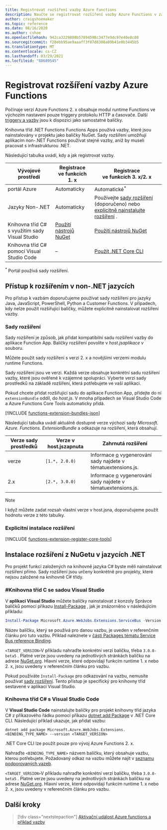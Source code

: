 ```yaml
---
title: Registrovat rozšíření vazby Azure Functions
description: Naučte se registrovat rozšíření vazby Azure Functions v závislosti na vašem prostředí.
author: craigshoemaker
ms.topic: reference
ms.date: 08/16/2020
ms.author: cshoe
ms.openlocfilehash: 942ca3229808b57894598c3477e9dc97e40e8c80
ms.sourcegitcommit: f28ebb95ae9aaaff3f87d8388a09b41e0b3445b5
ms.translationtype: MT
ms.contentlocale: cs-CZ
ms.lasthandoff: 03/29/2021
ms.locfileid: "88689545"
---
```

# <a name="register-azure-functions-binding-extensions"></a>Registrovat rozšíření vazby Azure Functions

Počínaje verzí Azure Functions 2. x obsahuje modul runtime Functions ve výchozím nastavení pouze triggery protokolu HTTP a časovače. Další [triggery a vazby](./functions-triggers-bindings.md) jsou k dispozici jako samostatné balíčky.

Knihovna tříd .NET Functions Functions Apps používá vazby, které jsou nainstalovány v projektu jako balíčky NuGet. Sady rozšíření umožňují aplikacím non-.NET Functions používat stejné vazby, aniž by museli pracovat s infrastrukturou .NET.

Následující tabulka uvádí, kdy a jak registrovat vazby.

| Vývojové prostředí |Registrace<br/> ve funkcích 1. x  |Registrace<br/> ve funkcích 3. x/2. x  |
|-------------------------|------------------------------------|------------------------------------|
|portál Azure|Automaticky|Automatické<sup>*</sup>|
|Jazyky Non-.NET|Automaticky|Používejte [sady rozšíření](#extension-bundles) (doporučeno) nebo [explicitně nainstalujte rozšíření](#explicitly-install-extensions) .|
|Knihovna tříd C# s využitím sady Visual Studio|[Použití nástrojů NuGet](#vs)|[Použití nástrojů NuGet](#vs)|
|Knihovna tříd C# pomocí Visual Studio Code|–|[Použít .NET Core CLI](#vs-code)|

<sup>*</sup> Portál používá sady rozšíření.

## <a name="access-extensions-in-non-net-languages"></a>Přístup k rozšířením v non-.NET jazycích

Pro přístup k vazbám doporučujeme používat sady rozšíření pro jazyky Java, JavaScript, PowerShell, Python a Customer Functions. V případech, kdy nelze použít rozšiřující balíčky, můžete explicitně nainstalovat rozšíření vazby.

### <a name="extension-bundles"></a><a name="extension-bundles"></a>Sady rozšíření

Sady rozšíření je způsob, jak přidat kompatibilní sadu rozšíření vazby do aplikace Function App. Balíčky rozšíření povolíte v *host.jsaplikace v* souboru.

Můžete použít sady rozšíření s verzí 2. x a novějšími verzemi modulu runtime Functions.

Sady rozšíření jsou ve verzi. Každá verze obsahuje konkrétní sadu rozšíření vazby, které jsou ověřené k vzájemné spolupráci. Vyberte verzi sady prostředků na základě rozšíření, která potřebujete ve vaší aplikaci.

Pokud chcete přidat rozšiřující sadu do aplikace Function App, přidejte do ní `extensionBundle` oddíl, do *host.js*. V mnoha případech se Visual Studio Code a Azure Functions Core Tools automaticky přidá.

[!INCLUDE [functions-extension-bundles-json](../../includes/functions-extension-bundles-json.md)]

Následující tabulka uvádí aktuálně dostupné verze výchozí sady *Microsoft. Azure. Functions. ExtensionBundle* a odkazuje na rozšíření, která obsahují.

| Verze sady prostředků | Verze v host.jszapnuta | Zahrnutá rozšíření |
| --- | --- | --- |
| verze | `[1.*, 2.0.0)` | Informace [ o](https://github.com/Azure/azure-functions-extension-bundles/blob/v1.x/src/Microsoft.Azure.Functions.ExtensionBundle/extensions.json) vygenerování sady najdete v tématuextensions.js. |
| 2.x | `[2.*, 3.0.0)` | Informace [ o](https://github.com/Azure/azure-functions-extension-bundles/blob/v2.x/src/Microsoft.Azure.Functions.ExtensionBundle/extensions.json) vygenerování sady najdete v tématuextensions.js. |

> [!NOTE]
> I když můžete zadat rozsah vlastní verze v host.jsna, doporučujeme použít hodnotu verze z této tabulky.

### <a name="explicitly-install-extensions"></a><a name="explicitly-install-extensions"></a>Explicitní instalace rozšíření

[!INCLUDE [functions-extension-register-core-tools](../../includes/functions-extension-register-core-tools.md)]

## <a name="install-extensions-from-nuget-in-net-languages"></a><a name="local-csharp"></a>Instalace rozšíření z NuGetu v jazycích .NET

Pro projekt funkcí založených na knihovně jazyka C# byste měli nainstalovat rozšíření přímo. Sady rozšíření jsou určeny konkrétně pro projekty, které nejsou založené na knihovně C# třídy.

### <a name="c-class-library-with-visual-studio"></a><a name="vs"></a>\#Knihovna tříd C se sadou Visual Studio

V **aplikaci Visual Studio** můžete balíčky nainstalovat z konzoly Správce balíčků pomocí příkazu [Install-Package](/nuget/tools/ps-ref-install-package) , jak je znázorněno v následujícím příkladu:

```powershell
Install-Package Microsoft.Azure.WebJobs.Extensions.ServiceBus -Version <TARGET_VERSION>
```

Název balíčku, který se používá pro danou vazbu, je uveden v referenčním článku pro tuto vazbu. Příklad naleznete v [části Packages tématu Service Bus reference Binding](functions-bindings-service-bus.md#functions-1x).

`<TARGET_VERSION>`V příkladu nahraďte konkrétní verzí balíčku, třeba `3.0.0-beta5` . Platné verze jsou uvedeny na jednotlivých stránkách balíčku na adrese [NuGet.org](https://nuget.org). Hlavní verze, které odpovídají funkcím runtime 1. x nebo 2. x, jsou uvedeny v referenčním článku pro vazbu.

Pokud používáte `Install-Package` pro odkazování na vazbu, nemusíte používat [sady rozšíření](#extension-bundles). Tento přístup je specifický pro knihovny tříd sestavené v aplikaci Visual Studio.

### <a name="c-class-library-with-visual-studio-code"></a><a name="vs-code"></a> Knihovna tříd C# s Visual Studio Code

V **Visual Studio Code** nainstalujte balíčky pro projekt knihovny tříd jazyka C# z příkazového řádku pomocí příkazu [dotnet add Package](/dotnet/core/tools/dotnet-add-package) v .NET Core CLI. Následující příklad ukazuje, jak přidat vazbu:

```terminal
dotnet add package Microsoft.Azure.WebJobs.Extensions.<BINDING_TYPE_NAME> --version <TARGET_VERSION>
```

.NET Core CLI lze použít pouze pro vývoj Azure Functions 2. x.

Nahraďte `<BINDING_TYPE_NAME>` názvem balíčku, který obsahuje vazbu, kterou potřebujete. Požadovaný odkaz na vazbu můžete najít v [seznamu podporovaných vazeb](./functions-triggers-bindings.md#supported-bindings).

`<TARGET_VERSION>`V příkladu nahraďte konkrétní verzí balíčku, třeba `3.0.0-beta5` . Platné verze jsou uvedeny na jednotlivých stránkách balíčku na adrese [NuGet.org](https://nuget.org). Hlavní verze, které odpovídají funkcím runtime 1. x nebo 2. x, jsou uvedeny v referenčním článku pro vazbu.

## <a name="next-steps"></a>Další kroky
> [!div class="nextstepaction"]
> [Aktivační událost Azure functions a příklad vazby](./functions-bindings-example.md)

